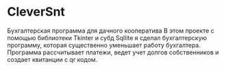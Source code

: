 # CleverSnt
Бухгалтерская программа для дачного кооператива
В этом проекте с помощью библиотеки Tkinter и субд Sqllite я сделал бухгалтерскую программу, которая существенно уменьшает работу бухгалтера. Программа рассчитывает платежи, ведет 
учет долгов собственников и создает квитанции с qr кодом.

